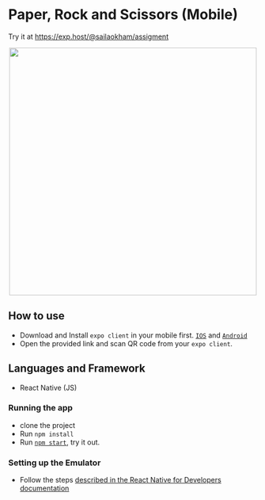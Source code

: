 # Paper, Rock and Scissors (Mobile)

Try it at https://exp.host/@sailaokham/assigment

<p align="center">
<img src="https://i.imgur.com/GogjfZA.png" width="500" />
</p>

## How to use

- Download and Install `expo client` in your mobile first. [`IOS`](https://itunes.apple.com/app/apple-store/id982107779) and [`Android`](https://play.google.com/store/apps/details?id=host.exp.exponent&referrer=www)
- Open the provided link and scan QR code from your `expo client`.

## Languages and Framework

- React Native (JS)

### Running the app

- clone the project
- Run `npm install`
- Run [`npm start`](https://docs.expo.io/versions/latest/workflow/expo-cli/), try it out.

### Setting up the Emulator

- Follow the steps [described in the React Native for Developers documentation](https://facebook.github.io/react-native/docs/getting-started)
